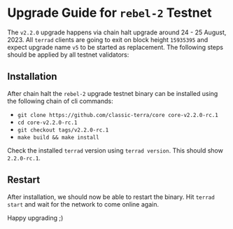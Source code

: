 # Upgrade Guide for `rebel-2` Testnet

The `v2.2.0` upgrade happens via chain halt upgrade around 24 - 25 August, 2023. All `terrad` clients are going to exit on block height `15935395` and expect upgrade name `v5` to be started as replacement. The following steps should be applied by all testnet validators: 

## Installation

After chain halt the `rebel-2` upgrade testnet binary can be installed using the following chain of cli commands:

- `git clone https://github.com/classic-terra/core core-v2.2.0-rc.1`
- `cd core-v2.2.0-rc.1`
- `git checkout tags/v2.2.0-rc.1`
- `make build && make install`

Check the installed `terrad` version using `terrad version`. This should show `2.2.0-rc.1`.

## Restart

After installation, we should now be able to restart the binary. Hit `terrad start` and wait for the network to come online again.

Happy upgrading ;)
